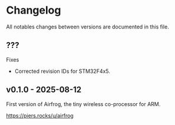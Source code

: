 # Changelog

All notables changes between versions are documented in this file.

## ???

Fixes

- Corrected revision IDs for STM32F4x5.

## v0.1.0 - 2025-08-12

First version of Airfrog, the tiny wireless co-processor for ARM.

https://piers.rocks/u/airfrog
